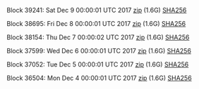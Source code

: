 Block 39241: Sat Dec  9 00:00:01 UTC 2017 [zip](https://transfer.sh/Nfejt/bootstrap.dat.20171209.zip) (1.6G) [SHA256](https://transfer.sh/14WvlI/sha256.txt)

Block 38695: Fri Dec  8 00:00:01 UTC 2017 [zip]() (1.6G) [SHA256]()

Block 38154: Thu Dec  7 00:00:02 UTC 2017 [zip](https://transfer.sh/I2282/bootstrap.dat.20171207.zip) (1.6G) [SHA256](https://transfer.sh/keQnK/sha256.txt)

Block 37599: Wed Dec  6 00:00:01 UTC 2017 [zip](https://transfer.sh/ixEBd/bootstrap.dat.20171206.zip) (1.6G) [SHA256](https://transfer.sh/6war5/sha256.txt)

Block 37052: Tue Dec  5 00:00:01 UTC 2017 [zip](https://transfer.sh/ltCAZ/bootstrap.dat.20171205.zip) (1.6G) [SHA256](https://transfer.sh/PzRMp/sha256.txt)

Block 36504: Mon Dec  4 00:00:01 UTC 2017 [zip](https://transfer.sh/gxmg5/bootstrap.dat.20171204.zip) (1.6G) [SHA256](https://transfer.sh/UnQAg/sha256.txt)
